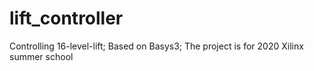 # lift_controller
Controlling 16-level-lift;
Based on Basys3;
The project is for 2020 Xilinx summer school

